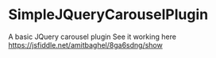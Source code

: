 # SimpleJQueryCarouselPlugin
A basic JQuery carousel plugin
See it working here
https://jsfiddle.net/amitbaghel/8ga6sdng/show
